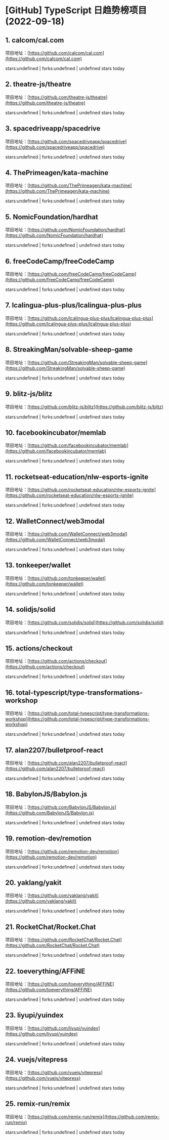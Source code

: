 # [GitHub] TypeScript 日趋势榜项目(2022-09-18)

## 1. calcom/cal.com 

项目地址：[https://github.com/calcom/cal.com](https://github.com/calcom/cal.com)

stars:undefined | forks:undefined | undefined stars today 



## 2. theatre-js/theatre 

项目地址：[https://github.com/theatre-js/theatre](https://github.com/theatre-js/theatre)

stars:undefined | forks:undefined | undefined stars today 



## 3. spacedriveapp/spacedrive 

项目地址：[https://github.com/spacedriveapp/spacedrive](https://github.com/spacedriveapp/spacedrive)

stars:undefined | forks:undefined | undefined stars today 



## 4. ThePrimeagen/kata-machine 

项目地址：[https://github.com/ThePrimeagen/kata-machine](https://github.com/ThePrimeagen/kata-machine)

stars:undefined | forks:undefined | undefined stars today 



## 5. NomicFoundation/hardhat 

项目地址：[https://github.com/NomicFoundation/hardhat](https://github.com/NomicFoundation/hardhat)

stars:undefined | forks:undefined | undefined stars today 



## 6. freeCodeCamp/freeCodeCamp 

项目地址：[https://github.com/freeCodeCamp/freeCodeCamp](https://github.com/freeCodeCamp/freeCodeCamp)

stars:undefined | forks:undefined | undefined stars today 



## 7. Icalingua-plus-plus/Icalingua-plus-plus 

项目地址：[https://github.com/Icalingua-plus-plus/Icalingua-plus-plus](https://github.com/Icalingua-plus-plus/Icalingua-plus-plus)

stars:undefined | forks:undefined | undefined stars today 



## 8. StreakingMan/solvable-sheep-game 

项目地址：[https://github.com/StreakingMan/solvable-sheep-game](https://github.com/StreakingMan/solvable-sheep-game)

stars:undefined | forks:undefined | undefined stars today 



## 9. blitz-js/blitz 

项目地址：[https://github.com/blitz-js/blitz](https://github.com/blitz-js/blitz)

stars:undefined | forks:undefined | undefined stars today 



## 10. facebookincubator/memlab 

项目地址：[https://github.com/facebookincubator/memlab](https://github.com/facebookincubator/memlab)

stars:undefined | forks:undefined | undefined stars today 



## 11. rocketseat-education/nlw-esports-ignite 

项目地址：[https://github.com/rocketseat-education/nlw-esports-ignite](https://github.com/rocketseat-education/nlw-esports-ignite)

stars:undefined | forks:undefined | undefined stars today 



## 12. WalletConnect/web3modal 

项目地址：[https://github.com/WalletConnect/web3modal](https://github.com/WalletConnect/web3modal)

stars:undefined | forks:undefined | undefined stars today 



## 13. tonkeeper/wallet 

项目地址：[https://github.com/tonkeeper/wallet](https://github.com/tonkeeper/wallet)

stars:undefined | forks:undefined | undefined stars today 



## 14. solidjs/solid 

项目地址：[https://github.com/solidjs/solid](https://github.com/solidjs/solid)

stars:undefined | forks:undefined | undefined stars today 



## 15. actions/checkout 

项目地址：[https://github.com/actions/checkout](https://github.com/actions/checkout)

stars:undefined | forks:undefined | undefined stars today 



## 16. total-typescript/type-transformations-workshop 

项目地址：[https://github.com/total-typescript/type-transformations-workshop](https://github.com/total-typescript/type-transformations-workshop)

stars:undefined | forks:undefined | undefined stars today 



## 17. alan2207/bulletproof-react 

项目地址：[https://github.com/alan2207/bulletproof-react](https://github.com/alan2207/bulletproof-react)

stars:undefined | forks:undefined | undefined stars today 



## 18. BabylonJS/Babylon.js 

项目地址：[https://github.com/BabylonJS/Babylon.js](https://github.com/BabylonJS/Babylon.js)

stars:undefined | forks:undefined | undefined stars today 



## 19. remotion-dev/remotion 

项目地址：[https://github.com/remotion-dev/remotion](https://github.com/remotion-dev/remotion)

stars:undefined | forks:undefined | undefined stars today 



## 20. yaklang/yakit 

项目地址：[https://github.com/yaklang/yakit](https://github.com/yaklang/yakit)

stars:undefined | forks:undefined | undefined stars today 



## 21. RocketChat/Rocket.Chat 

项目地址：[https://github.com/RocketChat/Rocket.Chat](https://github.com/RocketChat/Rocket.Chat)

stars:undefined | forks:undefined | undefined stars today 



## 22. toeverything/AFFiNE 

项目地址：[https://github.com/toeverything/AFFiNE](https://github.com/toeverything/AFFiNE)

stars:undefined | forks:undefined | undefined stars today 



## 23. liyupi/yuindex 

项目地址：[https://github.com/liyupi/yuindex](https://github.com/liyupi/yuindex)

stars:undefined | forks:undefined | undefined stars today 



## 24. vuejs/vitepress 

项目地址：[https://github.com/vuejs/vitepress](https://github.com/vuejs/vitepress)

stars:undefined | forks:undefined | undefined stars today 



## 25. remix-run/remix 

项目地址：[https://github.com/remix-run/remix](https://github.com/remix-run/remix)

stars:undefined | forks:undefined | undefined stars today 



